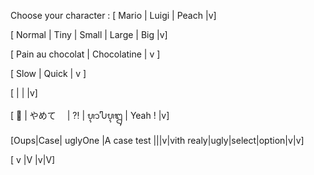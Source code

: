 Choose your character : [ Mario | Luigi | Peach |v]

[ Normal | Tiny | Small | Large | Big |v]


[ Pain au chocolat | Chocolatine | v   ]

[ Slow | Quick |   v   ]


[ | | |v]

[ 🦄 | やめて　 | ⁈ | ᬌჀᬋᬍ | Yeah ! |v]

[Oups|Case| uglyOne    |A case test     |||v|vith realy|ugly|select|option|v|v]

[ v |V |v|V]
